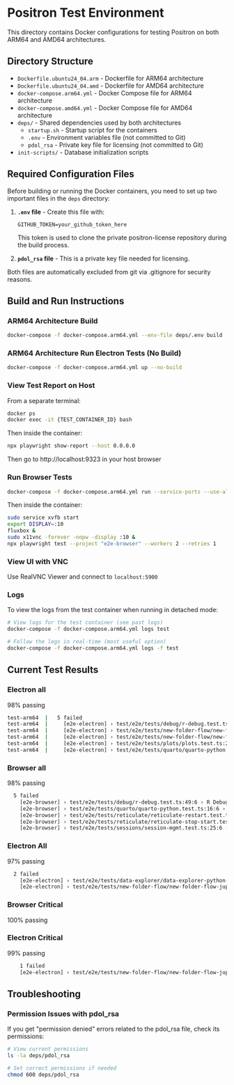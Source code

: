 # Positron Test Environment

This directory contains Docker configurations for testing Positron on both ARM64 and AMD64 architectures.

## Directory Structure

- `Dockerfile.ubuntu24_04.arm` - Dockerfile for ARM64 architecture
- `Dockerfile.ubuntu24_04.amd` - Dockerfile for AMD64 architecture
- `docker-compose.arm64.yml` - Docker Compose file for ARM64 architecture
- `docker-compose.amd64.yml` - Docker Compose file for AMD64 architecture
- `deps/` - Shared dependencies used by both architectures
  - `startup.sh` - Startup script for the containers
  - `.env` - Environment variables file (not committed to Git)
  - `pdol_rsa` - Private key file for licensing (not committed to Git)
- `init-scripts/` - Database initialization scripts

## Required Configuration Files

Before building or running the Docker containers, you need to set up two important files in the `deps` directory:

1. **`.env` file** - Create this file with:
   ```
   GITHUB_TOKEN=your_github_token_here
   ```
   This token is used to clone the private positron-license repository during the build process.

2. **`pdol_rsa` file** - This is a private key file needed for licensing.

Both files are automatically excluded from git via .gitignore for security reasons.

## Build and Run Instructions

### ARM64 Architecture Build
```bash
docker-compose -f docker-compose.arm64.yml --env-file deps/.env build
```

### ARM64 Architecture Run Electron Tests (No Build)
```bash
docker-compose -f docker-compose.arm64.yml up --no-build 
```

### View Test Report on Host
From a separate terminal:
```bash
docker ps
docker exec -it {TEST_CONTAINER_ID} bash
```
Then inside the container:
```bash
npx playwright show-report --host 0.0.0.0
```
Then go to http://localhost:9323 in your host browser

### Run Browser Tests
```bash
docker-compose -f docker-compose.arm64.yml run --service-ports --use-aliases --entrypoint bash test
```
Then inside the container:
```bash
sudo service xvfb start
export DISPLAY=:10
fluxbox &
sudo x11vnc -forever -nopw -display :10 &
npx playwright test --project "e2e-browser" --workers 2 --retries 1
```

### View UI with VNC
Use RealVNC Viewer and connect to `localhost:5900`

### Logs
To view the logs from the test container when running in detached mode:

```bash
# View logs for the test container (see past logs)
docker-compose -f docker-compose.arm64.yml logs test

# Follow the logs in real-time (most useful option)
docker-compose -f docker-compose.arm64.yml logs -f test
```

## Current Test Results
### Electron all

98% passing


```bash
test-arm64  |   5 failed
test-arm64  |     [e2e-electron] › test/e2e/tests/debug/r-debug.test.ts:49:6 › R Debugging › R - Verify call stack behavior and order @:debug @:web @:win @:ark
test-arm64  |     [e2e-electron] › test/e2e/tests/new-folder-flow/new-folder-flow-jupyter.test.ts:24:6 › New Folder Flow: Jupyter Project › Jupyter Folder Defaults @:modal @:new-folder-flow @:critical @:win
test-arm64  |     [e2e-electron] › test/e2e/tests/new-folder-flow/new-folder-flow-r.test.ts:40:6 › New Folder Flow: R Project › R - Accept Renv install @:modal @:new-folder-flow @:web @:ark @:win
test-arm64  |     [e2e-electron] › test/e2e/tests/plots/plots.test.ts:285:7 › Plots › Python Plots › Python - Verify Plot Zoom works (Fit vs. 200%) @:plots @:editor
test-arm64  |     [e2e-electron] › test/e2e/tests/quarto/quarto-python.test.ts:16:6 › Quarto - Python › Verify Quarto app can render correctly with Python script @:web @:win @:quarto
```

### Browser all

98% passing

```bash
  5 failed
    [e2e-browser] › test/e2e/tests/debug/r-debug.test.ts:49:6 › R Debugging › R - Verify call stack behavior and order @:debug @:web @:win @:ark
    [e2e-browser] › test/e2e/tests/quarto/quarto-python.test.ts:16:6 › Quarto - Python › Verify Quarto app can render correctly with Python script @:web @:win @:quarto
    [e2e-browser] › test/e2e/tests/reticulate/reticulate-restart.test.ts:31:6 › Reticulate › R - Verify Reticulate Restart @:reticulate @:web @:reticulate @:console
    [e2e-browser] › test/e2e/tests/reticulate/reticulate-stop-start.test.ts:32:6 › Reticulate › R - Verify Reticulate Stop/Start Functionality @:reticulate @:web @:ark
    [e2e-browser] › test/e2e/tests/sessions/session-mgmt.test.ts:25:6 › Sessions: Management › Validate active session list in console matches active session list in session picker @:win @:web @:console @:sessions @:critical
```

### Electron All

97% passing

```bash
  2 failed
    [e2e-electron] › test/e2e/tests/data-explorer/data-explorer-python-pandas.test.ts:140:6 › Data Explorer - Python Pandas › Python Pandas - Verify blank spaces in data explorer and disconnect behavior @:web @:win @:critical @:data-explorer
    [e2e-electron] › test/e2e/tests/new-folder-flow/new-folder-flow-jupyter.test.ts:24:6 › New Folder Flow: Jupyter Project › Jupyter Folder Defaults @:modal @:new-folder-flow @:critical @:win
```

### Browser Critical

100% passing

### Electron Critical

99% passing

```bash
    1 failed
    [e2e-electron] › test/e2e/tests/new-folder-flow/new-folder-flow-jupyter.test.ts:24:6 › New Folder Flow: Jupyter Project › Jupyter Folder Defaults @:modal @:new-folder-flow @:critical @:win
```

## Troubleshooting

### Permission Issues with pdol_rsa

If you get "permission denied" errors related to the pdol_rsa file, check its permissions:

```bash
# View current permissions
ls -la deps/pdol_rsa

# Set correct permissions if needed
chmod 600 deps/pdol_rsa
```